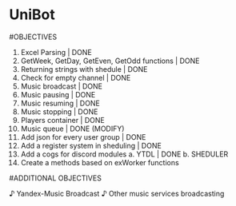 # UniBot

#OBJECTIVES

1.  Excel Parsing                              | DONE
2.  GetWeek, GetDay, GetEven, GetOdd functions | DONE
3.  Returning strings with shedule             | DONE
4.  Check for empty channel                    | DONE
5.  Music broadcast                            | DONE
6.  Music pausing                              | DONE
7.  Music resuming                             | DONE
8.  Music stopping                             | DONE
9.  Players container                          | DONE
10. Music queue                                | DONE (MODIFY)
11. Add json for every user group              | DONE
12. Add a register system in sheduling         | DONE
13. Add a cogs for discord modules
    a. YTDL                                    | DONE
    b. SHEDULER
14. Create a methods based on exWorker functions

#ADDITIONAL OBJECTIVES

♪ Yandex-Music Broadcast
♪ Other music services broadcasting